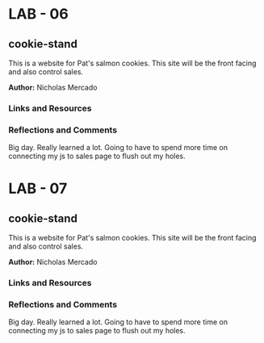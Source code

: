 # LAB - 06

## cookie-stand

This is a website for Pat's salmon cookies. This site will be the front facing and also control sales.


__Author:__ Nicholas Mercado

### __Links and Resources__


### __Reflections and Comments__

Big day. Really learned a lot. Going to have to spend more time on connecting my js to sales page to flush out my holes.

# LAB - 07

## cookie-stand

This is a website for Pat's salmon cookies. This site will be the front facing and also control sales.


__Author:__ Nicholas Mercado

### __Links and Resources__


### __Reflections and Comments__

Big day. Really learned a lot. Going to have to spend more time on connecting my js to sales page to flush out my holes.